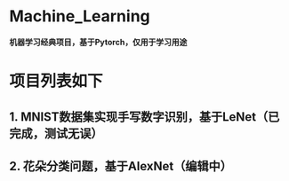 # Machine_Learning
**机器学习经典项目，基于Pytorch，仅用于学习用途**  
# **项目列表如下**  

## 1. MNIST数据集实现手写数字识别，基于LeNet（已完成，测试无误）
## 2. 花朵分类问题，基于AlexNet（编辑中）
